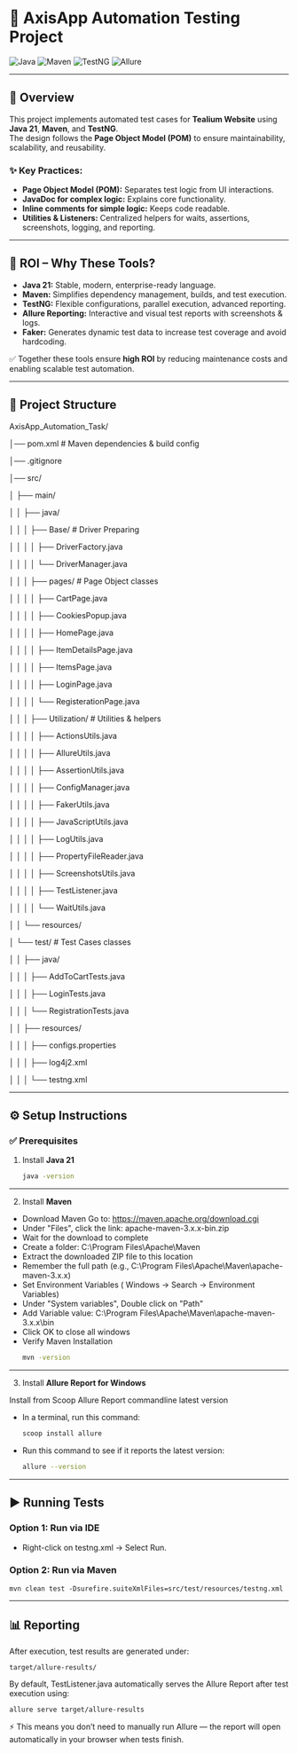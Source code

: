 # 🧪 AxisApp Automation Testing Project

![Java](https://img.shields.io/badge/Java-21-blue)
![Maven](https://img.shields.io/badge/Maven-Build%20Tool-orange)
![TestNG](https://img.shields.io/badge/TestNG-Testing%20Framework-brightgreen)
![Allure](https://img.shields.io/badge/Allure-Reporting-purple)

---

## 📘 Overview
This project implements automated test cases for **Tealium Website** using **Java 21**, **Maven**, and **TestNG**.  
The design follows the **Page Object Model (POM)** to ensure maintainability, scalability, and reusability.  

### ✨ Key Practices:
- **Page Object Model (POM):** Separates test logic from UI interactions.  
- **JavaDoc for complex logic:** Explains core functionality.  
- **Inline comments for simple logic:** Keeps code readable.  
- **Utilities & Listeners:** Centralized helpers for waits, assertions, screenshots, logging, and reporting.  

---

## 🔹 ROI – Why These Tools?
- **Java 21:** Stable, modern, enterprise-ready language.  
- **Maven:** Simplifies dependency management, builds, and test execution.  
- **TestNG:** Flexible configurations, parallel execution, advanced reporting.  
- **Allure Reporting:** Interactive and visual test reports with screenshots & logs.  
- **Faker:** Generates dynamic test data to increase test coverage and avoid hardcoding.  

✅ Together these tools ensure **high ROI** by reducing maintenance costs and enabling scalable test automation.

---

## 📂 Project Structure

AxisApp_Automation_Task/

│── pom.xml # Maven dependencies & build config

│── .gitignore

│── src/

│ ├── main/

│ │ ├── java/

│ │ │ ├── Base/ # Driver Preparing

│ │ │ │ ├── DriverFactory.java

│ │ │ │ └── DriverManager.java

│ │ │ ├── pages/ # Page Object classes

│ │ │ │ ├── CartPage.java

│ │ │ │ ├── CookiesPopup.java

│ │ │ │ ├── HomePage.java

│ │ │ │ ├── ItemDetailsPage.java

│ │ │ │ ├── ItemsPage.java

│ │ │ │ ├── LoginPage.java

│ │ │ │ └── RegisterationPage.java

│ │ │ ├── Utilization/ # Utilities & helpers

│ │ │ │ ├── ActionsUtils.java

│ │ │ │ ├── AllureUtils.java

│ │ │ │ ├── AssertionUtils.java

│ │ │ │ ├── ConfigManager.java

│ │ │ │ ├── FakerUtils.java

│ │ │ │ ├── JavaScriptUtils.java

│ │ │ │ ├── LogUtils.java

│ │ │ │ ├── PropertyFileReader.java

│ │ │ │ ├── ScreenshotsUtils.java

│ │ │ │ ├── TestListener.java

│ │ │ │ └── WaitUtils.java

│ │ └── resources/

│ └── test/ # Test Cases classes

│ │ ├── java/

│ │ │ ├── AddToCartTests.java

│ │ │ ├── LoginTests.java

│ │ │ └── RegistrationTests.java

│ │ ├── resources/

│ │ │ ├── configs.properties

│ │ │ ├── log4j2.xml

│ │ │ └── testng.xml


---

## ⚙️ Setup Instructions

### ✅ Prerequisites
1. Install **Java 21**  
   ```bash
   java -version
---
2. Install **Maven** 

- Download Maven
Go to: https://maven.apache.org/download.cgi
- Under "Files", click the link: apache-maven-3.x.x-bin.zip
-  Wait for the download to complete
- Create a folder: C:\Program Files\Apache\Maven
- Extract the downloaded ZIP file to this location
- Remember the full path (e.g., C:\Program Files\Apache\Maven\apache-maven-3.x.x)
- Set Environment Variables ( Windows -> Search -> Environment Variables)
- Under "System variables", Double click on "Path"
- Add Variable value: C:\Program Files\Apache\Maven\apache-maven-3.x.x\bin
- Click OK to close all windows
- Verify Maven Installation
    ```bash
   mvn -version

---
3. Install **Allure Report for Windows**

Install from Scoop
Allure Report commandline latest version


- In a terminal, run this command:

   ```bash
   scoop install allure
- Run this command to see if it reports the latest version:
   ```bash
  allure --version

---
## ▶️ Running Tests
### Option 1: Run via IDE

- Right-click on testng.xml → Select Run.

### Option 2: Run via Maven
    mvn clean test -Dsurefire.suiteXmlFiles=src/test/resources/testng.xml

---
## 📊 Reporting

After execution, test results are generated under:

    target/allure-results/


By default, TestListener.java automatically serves the Allure Report after test execution using:


    allure serve target/allure-results


⚡ This means you don’t need to manually run Allure — the report will open automatically in your browser when tests finish.

